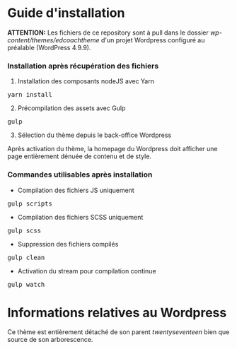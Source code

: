 # Guide d'installation

**ATTENTION:** Les fichiers de ce repository sont à pull dans le dossier *wp-content/themes/edcoachtheme* d'un projet Wordpress configuré au préalable (WordPress 4.9.9).



### Installation après récupération des fichiers

1. Installation des composants nodeJS avec Yarn
<pre>yarn install</pre>

2. Précompilation des assets avec Gulp
<pre>gulp</pre>

3. Sélection du thème depuis le back-office Wordpress

Après activation du thème, la homepage du Wordpress doit afficher une page entièrement dénuée de contenu et de style.


### Commandes utilisables après installation

* Compilation des fichiers JS uniquement
<pre>gulp scripts</pre>

* Compilation des fichiers SCSS uniquement
<pre>gulp scss</pre>

* Suppression des fichiers compilés
<pre>gulp clean</pre>

* Activation du stream pour compilation continue
<pre>gulp watch</pre>



# Informations relatives au Wordpress

Ce thème est entièrement détaché de son parent *twentyseventeen* bien que source de son arborescence.
